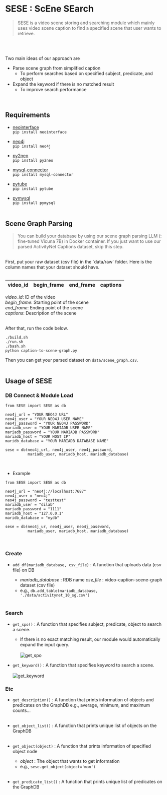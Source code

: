 # SESE : ScEne SEarch
> SESE is a video scene storing and searching module which mainly uses video scene caption to find a specified scene that user wants to retrieve.

</br></br>


Two main ideas of our approach are 
 - Parse scene graph from simplified caption
    + To perform searches based on specified subject, predicate, and object
 - Expand the keyword if there is no matched result
   + To improve search performance
  
</br>

## Requirements
- [neointerface](https://pypi.org/project/neointerface/) </br>
`pip install neointerface`  </br>
                    
   
- [neo4j](https://neo4j.com/docs/api/python-driver/current/) </br>
`pip install neo4j` </br>
  
- [py2neo](https://pypi.org/project/py2neo/) </br>
`pip install py2neo` </br>

            
- [mysql-connector](https://pypi.org/project/mysql-connector-python/) </br>
`pip install mysql-connector` </br>
                    
                    
- [pytube](https://pypi.org/project/pytube/v) </br>
`pip install pytube` </br>

- [pymysql](https://pypi.org/project/pymysql/) </br>
`pip install pymysql`</br></br>

## Scene Graph Parsing
>You can build your database by using our scene graph parsing LLM (: fine-tuned Vicuna 7B) in Docker container. 
If you just want to use our parsed ActivityNet Captions dataset, skip this step.

</br>
First, put your raw dataset (csv file) in the `data/raw` folder.
Here is the column names that your dataset should have.
</br> </br>

| video_id | begin_frame | end_frame | captions |
|----------|-------------|-----------|----------|    

*video_id*: ID of the video  </br>
*begin_frame*: Starting point of the scene </br>
*end_frame*: Ending point of the scene </br>
*captions*: Description of the scene  </br>
</br>  

After that, run the code below.  

~~~cd ./scene-graph_parsing
./build.sh
./run.sh
./bash.sh
python caption-to-scene-graph.py
~~~

Then you can get your parsed dataset on `data/scene_graph.csv`.
</br></br>

## Usage of SESE
### DB Connect & Module Load
~~~
from SESE import SESE as db

neo4j_url = "YOUR NEO4J URL"
neo4j_user = "YOUR NEO4J USER NAME"
neo4j_password = "YOUR NEO4J PASSWORD"
mariadb_user = "YOUR MARIADB USER NAME"
mariadb_password = "YOUR MARIADB PASSWORD"
mariadb_host = "YOUR HOST IP" 
maridb_database = "YOUR MARIADB DATABASE NAME"

sese = db(neo4j_url, neo4j_user, neo4j_password, 
          mariadb_user, mariadb_host, mariadb_database)
~~~
</br>

- Example 
~~~
from SESE import SESE as db

neo4j_url = "neo4j://localhost:7687"
neo4j_user = "neo4j"
neo4j_password = "testtest"
mariadb_user = "dilab"
mariadb_password = "1111"
mariadb_host = "127.0.0.1"
maridb_database = "mydb"

sese = db(neo4j_ur, neo4j_user, neo4j_password, 
          mariadb_user, mariadb_host, mariadb_database)
~~~
</br>

### Create
- `add_df(mariadb_database, csv_file)`
: A function that uploads data (csv file) on DB

   + *mariadb_database* : RDB name 
    *csv_file* : video-caption-scene-graph dataset (csv file)
   + e.g., `db.add_table(mariadb_database, './data/activitynet_10_sg.csv')` </br></br>

### Search
- `get_spo()`
: A function that specifies subject, predicate, object to search a scene.

   + If there is no exact matching result, our module would automatically expand the input query. </br></br>
![get_spo](https://github.com/dilab-masters/SESE/assets/142645709/07445aee-aad3-4949-a581-99680bb5158a)



- `get_keyword()`
: A function that specifies keyword to search a scene. </br></br>
![get_keyword](https://github.com/dilab-masters/SESE/assets/142645709/95291c7d-8f3c-4de9-9211-a9ed485b686a)




### Etc
- `get_description()`
: A function that prints information of objects and predicates on the GraphDB 
e.g., average, minimum, and maximum counts... </br></br>
- `get_object_list()`
: A function that prints unique list of objects on the GraphDB </br></br>

- `get_object(object)`
: A function that prints information of specified object node
    + *object* : The object that wants to get information
    + e.g., `sese.get_object(object='man')`  </br></br>

- `get_predicate_list()`
: A function that prints unique list of predicates on the GraphDB

